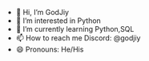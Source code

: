 - 👋 Hi, I’m GodJiy
- 👀 I’m interested in Python
- 🌱 I’m currently learning Python,SQL
- 📫 How to reach me Discord: @godjiy
- 😄 Pronouns: He/His
